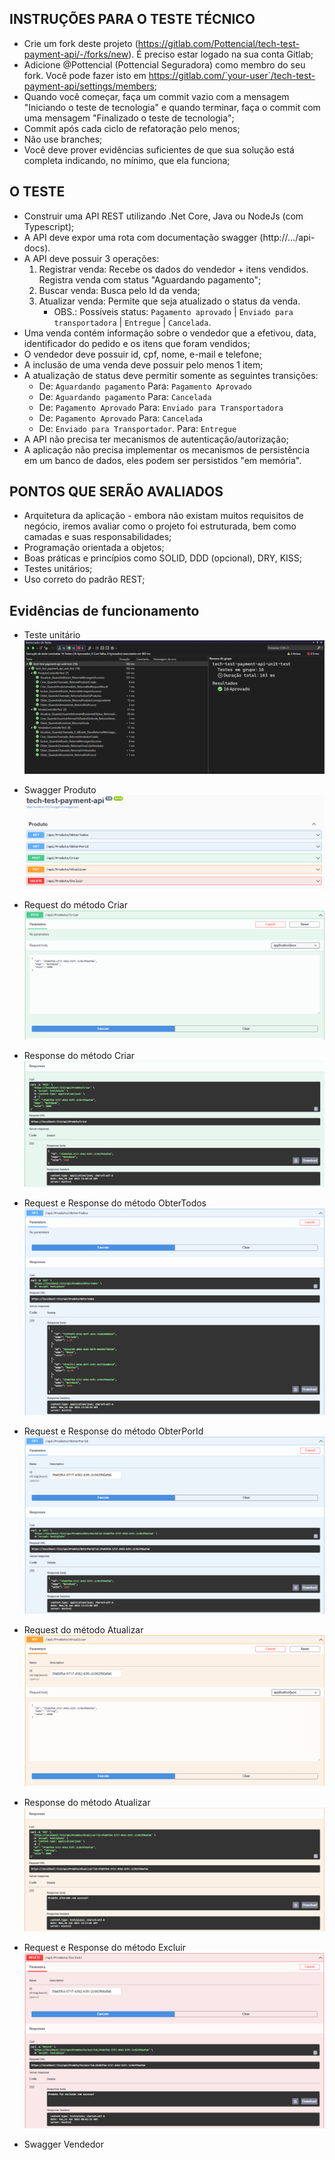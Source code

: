 ## INSTRUÇÕES PARA O TESTE TÉCNICO

-   Crie um fork deste projeto (https://gitlab.com/Pottencial/tech-test-payment-api/-/forks/new). É preciso estar logado na sua conta Gitlab;
-   Adicione @Pottencial (Pottencial Seguradora) como membro do seu fork. Você pode fazer isto em https://gitlab.com/`your-user`/tech-test-payment-api/settings/members;
-   Quando você começar, faça um commit vazio com a mensagem "Iniciando o teste de tecnologia" e quando terminar, faça o commit com uma mensagem "Finalizado o teste de tecnologia";
-   Commit após cada ciclo de refatoração pelo menos;
-   Não use branches;
-   Você deve prover evidências suficientes de que sua solução está completa indicando, no mínimo, que ela funciona;

## O TESTE

-   Construir uma API REST utilizando .Net Core, Java ou NodeJs (com Typescript);
-   A API deve expor uma rota com documentação swagger (http://.../api-docs).
-   A API deve possuir 3 operações:
    1. Registrar venda: Recebe os dados do vendedor + itens vendidos. Registra venda com status "Aguardando pagamento";
    2. Buscar venda: Busca pelo Id da venda;
    3. Atualizar venda: Permite que seja atualizado o status da venda.
        - OBS.: Possíveis status: `Pagamento aprovado` | `Enviado para transportadora` | `Entregue` | `Cancelada`.
-   Uma venda contém informação sobre o vendedor que a efetivou, data, identificador do pedido e os itens que foram vendidos;
-   O vendedor deve possuir id, cpf, nome, e-mail e telefone;
-   A inclusão de uma venda deve possuir pelo menos 1 item;
-   A atualização de status deve permitir somente as seguintes transições:
    -   De: `Aguardando pagamento` Para: `Pagamento Aprovado`
    -   De: `Aguardando pagamento` Para: `Cancelada`
    -   De: `Pagamento Aprovado` Para: `Enviado para Transportadora`
    -   De: `Pagamento Aprovado` Para: `Cancelada`
    -   De: `Enviado para Transportador`. Para: `Entregue`
-   A API não precisa ter mecanismos de autenticação/autorização;
-   A aplicação não precisa implementar os mecanismos de persistência em um banco de dados, eles podem ser persistidos "em memória".

## PONTOS QUE SERÃO AVALIADOS

-   Arquitetura da aplicação - embora não existam muitos requisitos de negócio, iremos avaliar como o projeto foi estruturada, bem como camadas e suas responsabilidades;
-   Programação orientada a objetos;
-   Boas práticas e princípios como SOLID, DDD (opcional), DRY, KISS;
-   Testes unitários;
-   Uso correto do padrão REST;

## Evidências de funcionamento

-   Teste unitário
    <br/>
    <img src="tech-test-payment-api-evidencias/1-testes-unitarios.png" />

-   Swagger Produto
    <br/>
    <img src="tech-test-payment-api-evidencias/2-swagger-produto-todos.png" />

-   Request do método Criar
    <br/>
    <img src="tech-test-payment-api-evidencias/2.1-swagger-produto-criar.png" />

-   Response do método Criar
    <br/>
    <img src="tech-test-payment-api-evidencias/2.2-swagger-produto-RetornoCriar.png" />

-   Request e Response do método ObterTodos
    <br/>
    <img src="tech-test-payment-api-evidencias/2.3-swagger-produto-ObterTodos.png" />

-   Request e Response do método ObterPorId
    <br/>
    <img src="tech-test-payment-api-evidencias/2.4-swagger-produto-ObterPorId.png" />

-   Request do método Atualizar
    <br/>
    <img src="tech-test-payment-api-evidencias/2.5-swagger-produto-Atualizar.png" />

-   Response do método Atualizar
    <br/>
    <img src="tech-test-payment-api-evidencias/2.6-swagger-produto-RetornoAtualizar.png" />

-   Request e Response do método Excluir
    <br/>
    <img src="tech-test-payment-api-evidencias/2.7-swagger-produto-Excluir.png" />

-   Swagger Vendedor
